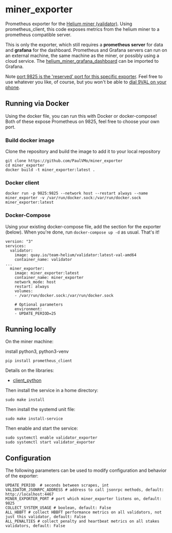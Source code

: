 # miner\_exporter
Prometheus exporter for the [Helium miner (validator)](https://github.com/helium/miner). Using prometheus\_client, this code exposes metrics from the helium miner to a prometheus compatible server. 

This is only the exporter, which still requires a **prometheus server** for data and **grafana** for the dashboard. Prometheus and Grafana servers can run on an external machine, the same machine as the miner, or possibly using a cloud service. The [helium\_miner\_grafana\_dashboard](https://github.com/tedder/helium_miner_grafana_dashboard) can be imported to Grafana.

Note [port 9825 is the 'reserved' port for this specific exporter](https://github.com/prometheus/prometheus/wiki/Default-port-allocations). Feel free to use whatever you like, of course, but you won't be able to [dial 9VAL on your phone](https://en.wikipedia.org/wiki/E.161).


## Running via Docker
Using the docker file, you can run this with Docker or docker-compose! Both of these expose Prometheus on 9825, feel free to choose your own port. 

### Build docker image
Clone the repository and build the image to add it to your local repository
```
git clone https://github.com/PaulVMo/miner_exporter
cd miner_exporter
docker build -t miner_exporter:latest . 
```

### Docker client
```
docker run -p 9825:9825 --network host --restart always --name miner_exporter -v /var/run/docker.sock:/var/run/docker.sock miner_exporter:latest
```

### Docker-Compose
Using your existing docker-compose file, add the section for the exporter (below). When you're done, run `docker-compose up -d` as usual. That's it!
```
version: "3"
services:
  validator:
    image: quay.io/team-helium/validator:latest-val-amd64
    container_name: validator
...
  miner_exporter:
    image: miner_exporter:latest
    container_name: miner_exporter
    network_mode: host
    restart: always
    volumes:
    - /var/run/docker.sock:/var/run/docker.sock

    # Optional parameters
    environment:
    - UPDATE_PERIOD=25
```

## Running locally
On the miner machine:

install python3, python3-venv

```
pip install prometheus_client
```
Details on the libraries:
* [client\_python](https://github.com/prometheus/client_python)

Then install the service in a home directory:

```
sudo make install
```

Then install the systemd unit file:

```
sudo make install-service
```

Then enable and start the service:

```
sudo systemctl enable validator_exporter
sudo systemctl start validator_exporter
```

## Configuration

The following parameters can be used to modify configuration and behavior of the exporter:
```
UPDATE_PERIOD  # seconds between scrapes, int
VALIDATOR_JSONRPC_ADDRESS # address to call jsonrpc methods, default: http://localhost:4467
MINER_EXPORTER_PORT # port which miner_exporter listens on, default: 9825
COLLECT_SYSTEM_USAGE # boolean, default: False
ALL_HBBFT # collect HBBFT performance metrics on all validators, not just this validator, default: False
ALL_PENALTIES # collect penalty and heartbeat metrics on all stakes validators, default: False
```
